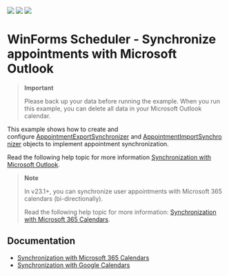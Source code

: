 <!-- default badges list -->
![](https://img.shields.io/endpoint?url=https://codecentral.devexpress.com/api/v1/VersionRange/128636840/18.1.3%2B)
[![](https://img.shields.io/badge/Open_in_DevExpress_Support_Center-FF7200?style=flat-square&logo=DevExpress&logoColor=white)](https://supportcenter.devexpress.com/ticket/details/T158895)
[![](https://img.shields.io/badge/📖_How_to_use_DevExpress_Examples-e9f6fc?style=flat-square)](https://docs.devexpress.com/GeneralInformation/403183)
<!-- default badges end -->
# WinForms Scheduler - Synchronize appointments with Microsoft Outlook

> **Important**
>
> Please back up your data before running the example. When you run this example, you can delete all data in your Microsoft Outlook calendar.

This example shows how to create and configure [AppointmentExportSynchronizer](https://docs.devexpress.com/CoreLibraries/DevExpress.XtraScheduler.Exchange.AppointmentExportSynchronizer) and [AppointmentImportSynchronizer](https://docs.devexpress.com/CoreLibraries/DevExpress.XtraScheduler.Exchange.AppointmentImportSynchronizer) objects to implement appointment synchronization.

Read the following help topic for more information [Synchronization with Microsoft Outlook](https://docs.devexpress.com/WindowsForms/3937/controls-and-libraries/scheduler/import-and-export/synchronization-with-microsoft-outlook).

> **Note**
> 
> In v23.1+, you can synchronize user appointments with Microsoft 365 calendars (bi-directionally).
>
> Read the following help topic for more information: [Synchronization with Microsoft 365 Calendars](https://docs.devexpress.com/WindowsForms/404317/controls-and-libraries/scheduler/import-and-export/synchronization-with-outlook-365-calendars).


## Documentation

* [Synchronization with Microsoft 365 Calendars](https://docs.devexpress.com/WindowsForms/404317/controls-and-libraries/scheduler/import-and-export/synchronization-with-outlook-365-calendars)
* [Synchronization with Google Calendars](https://docs.devexpress.com/WindowsForms/120605/controls-and-libraries/scheduler/import-and-export/google-calendars)
